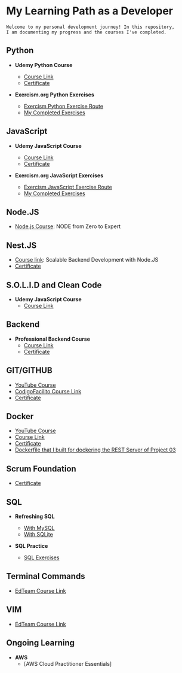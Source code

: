 # My Learning Path as a Developer
```
Welcome to my personal development journey! In this repository,
I am documenting my progress and the courses I've completed.
```
## Python

- **Udemy Python Course**
   - [Course Link](https://www.udemy.com/course/python-total/)
   - [Certificate](https://github.com/ajamaloodin/myTrainingPath/blob/master/Certified%20Python%20Course/Certificado%20Python.pdf)
     
- **Exercism.org Python Exercises**
  - [Exercism Python Exercise Route](https://exercism.org/)
  - [My Completed Exercises](https://github.com/ajamaloodin/myTrainingPath/blob/master/exercism.org%20Python)

## JavaScript

- **Udemy JavaScript Course**
   - [Course Link](https://www.udemy.com/course/javascript-total/)
   - [Certificate](https://github.com/ajamaloodin/myTrainingPath/blob/master/Certified%20JavaScript%20Course/Certificado%20Javascript.pdf)
     
- **Exercism.org JavaScript Exercises**
  - [Exercism JavaScript Exercise Route](https://exercism.org/)
  - [My Completed Exercises](https://github.com/ajamaloodin/myTrainingPath/blob/master/exercism.org%20JavaScript)
 
## Node.JS
- [Node.js Course](https://www.udemy.com/course/node-de-cero-a-experto/): NODE from Zero to Expert

## Nest.JS
- [Course link](https://cursos.devtalles.com/courses/nest): Scalable Backend Development with Node.JS
- [Certificate](https://github.com/ajamaloodin/myTrainingPath/blob/master/Certified%20Nest-js%20Course/Certificado%20Nest-js.pdf)
 
## S.O.L.I.D and Clean Code

- **Udemy JavaScript Course**
   - [Course Link](https://www.udemy.com/course/solid-clean/)
 
## Backend

- **Professional Backend Course**
  - [Course Link](https://codigofacilito.com/cursos/backend-profesional)
  - [Certificate](https://github.com/ajamaloodin/myTrainingPath/blob/master/Certified%20Profesional%20Backend%20Course/Certificado%20-%20Curso%20Profesional%20de%20Backend.pdf)

## GIT/GITHUB

- [YouTube Course](https://www.youtube.com/watch?v=VdGzPZ31ts8)
- [CodigoFacilito Course Link](https://codigofacilito.com/cursos/github)
- [Certificate](https://github.com/ajamaloodin/myTrainingPath/blob/master/Certified%20Git%3AGithub%20Course/Certificado%20-%20Curso%20a%20fondo%20de%20GitHub.pdf)

## Docker

- [YouTube Course](https://www.youtube.com/watch?v=4Dko5W96WHg)
- [Course Link](https://codigofacilito.com/cursos/docker/)
- [Certificate](https://github.com/ajamaloodin/myTrainingPath/blob/master/Certified%20Profesional%20Docker%20Course/Certificado%20-%20Curso%20Profesional%20de%20Docker.pdf)
- [Dockerfile that I built for dockering the REST Server of Project 03](https://github.com/ajamaloodin/myTrainingPath/blob/master/Certified%20Profesional%20Docker%20Course/)

## Scrum Foundation

- [Certificate](https://github.com/ajamaloodin/myTrainingPath/blob/master/Scrum%20Foundation/Scrum%20Certificate.pdf)

## SQL

- **Refreshing SQL**
  - [With MySQL](https://www.youtube.com/watch?v=uUdKAYl-F7g)
  - [With SQLite](https://www.youtube.com/watch?v=DFg1V-rO6Pg)

- **SQL Practice**
  - [SQL Exercises](https://www.sql-practice.com/)

## Terminal Commands

- [EdTeam Course Link](https://app.ed.team/cursos/terminal-linux/02/05)

## VIM

- [EdTeam Course Link](https://app.ed.team/cursos/vim/01/04)

## Ongoing Learning
    
- **AWS**
  - [AWS Cloud Practitioner Essentials]






